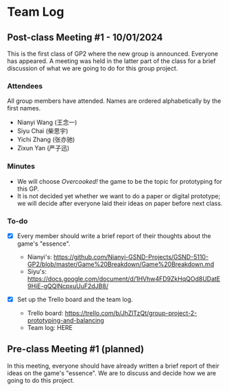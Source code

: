 # Team Log

## Post-class Meeting \#1 - 10/01/2024

This is the first class of GP2 where the new group is announced.
Everyone has appeared.
A meeting was held in the latter part of the class for a brief discussion of what we are going to do for this group project.

### Attendees

All group members have attended.
Names are ordered alphabetically by the first names.

- Nianyi Wang (王念一)
- Siyu Chai (柴思宇)
- Yichi Zhang (张亦驰)
- Zixun Yan (严子迅)

### Minutes

- We will choose _Overcooked!_ the game to be the topic for prototyping for this GP.
- It is not decided yet whether we want to do a paper or digital prototype;
	we will decide after everyone laid their ideas on paper before next class.

### To-do

- [x] Every member should write a brief report of their thoughts about the game's "essence".

	- Nianyi's: https://github.com/Nianyi-GSND-Projects/GSND-5110-GP2/blob/master/Game%20Breakdown/Game%20Breakdown.md
	- Siyu's: https://docs.google.com/document/d/1HVhw4FD9ZkHqQOd8UDatE9HiE-gQQlNcpxuUuF2dJB8/

- [x] Set up the Trello board and the team log.
	- Trello board: https://trello.com/b/JhZlTzQt/group-project-2-prototyping-and-balancing
	- Team log: HERE

## Pre-class Meeting #1 (planned)

In this meeting, everyone should have already written a brief report of their ideas on the game's "essence".
We are to discuss and decide how we are going to do this project.